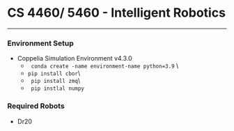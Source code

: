 # CS 4460/ 5460 - Intelligent Robotics #
***
### Environment Setup ###
- Coppelia Simulation Environment v4.3.0  
    - ` conda create -name environment-name python=3.9` \
    - ` pip install cbor `\
    - ` pip install zmq`\
    - ` pip instlal numpy`
    

### Required Robots ###
- Dr20
